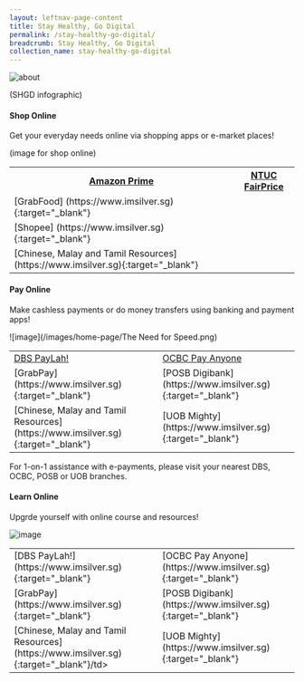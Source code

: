 ```yaml
---
layout: leftnav-page-content
title: Stay Healthy, Go Digital
permalink: /stay-healthy-go-digital/
breadcrumb: Stay Healthy, Go Digital
collection_name: stay-healthy-go-digital
---
```


![about](/images/about/about.jpg)

(SHGD infographic)
  
#### Shop Online

Get your everyday needs online via shopping apps or e-market places!

(image for shop online)

<table>
  <tr><th><a href="https://www.imsilver.imda.gov.sg/" target="_blank">Amazon Prime</a></th>
  <th><a href="https://www.imsilver.imda.gov.sg/" target="_blank">NTUC FairPrice</a></th></tr>
<tr>  
 <td>[GrabFood] (https://www.imsilver.sg){:target="_blank"}</td></tr>
 <td>[Shopee] (https://www.imsilver.sg){:target="_blank"}</td></tr>
<tr>  
 <td>[Chinese, Malay and Tamil Resources] (https://www.imsilver.sg){:target="_blank"}</td></tr>
</table>

#### Pay Online

Make cashless payments or do money transfers using banking and payment apps!

![image](/images/home-page/The Need for Speed.png)

<table>
  <tr><td><a href="https://www.imsilver.imda.gov.sg/" target="_blank">DBS PayLah!</a></td>
  <td><a href="https://www.imsilver.imda.gov.sg/" target="_blank">OCBC Pay Anyone</a></td></tr>
<tr>  
 <td>[GrabPay] (https://www.imsilver.sg){:target="_blank"}</td>
 <td>[POSB Digibank] (https://www.imsilver.sg){:target="_blank"}</td></tr>
<tr>  
  <td>[Chinese, Malay and Tamil Resources] (https://www.imsilver.sg){:target="_blank"}</td>
  <td>[UOB Mighty] (https://www.imsilver.sg){:target="_blank"}</td></tr>
</table>

For 1-on-1 assistance with e-payments, please visit your nearest DBS, OCBC, POSB or UOB branches.

#### Learn Online

Upgrde yourself with online course and resources!

![image](/images/learn-online/overview/learn-online-overview.jpg)

<table>
  <tr><td>[DBS PayLah!] (https://www.imsilver.sg){:target="_blank"}</td>
  <td>[OCBC Pay Anyone] (https://www.imsilver.sg){:target="_blank"}</td></tr>
<tr>  
 <td>[GrabPay] (https://www.imsilver.sg){:target="_blank"}</td>
 <td>[POSB Digibank] (https://www.imsilver.sg){:target="_blank"}</td></tr>
<tr>  
  <td>[Chinese, Malay and Tamil Resources] (https://www.imsilver.sg){:target="_blank"}/td>
  <td>[UOB Mighty] (https://www.imsilver.sg){:target="_blank"}</td></tr>
</table>
